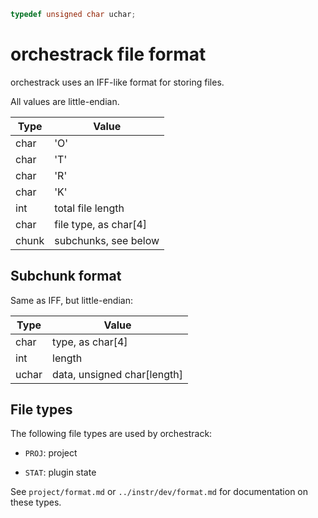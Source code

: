 ```C
typedef unsigned char uchar;
```

# orchestrack file format

orchestrack uses an IFF-like format for storing files.

All values are little-endian.

 Type | Value
------|-----------
 char | 'O'
 char | 'T'
 char | 'R'
 char | 'K'
 int  | total file length
 char | file type, as char[4]
 chunk| subchunks, see below

## Subchunk format

Same as IFF, but little-endian:
 
Type   | Value
-------|-----------
 char  | type, as char[4]
 int   | length
 uchar | data, unsigned char[length]

## File types

The following file types are used by orchestrack:

- `PROJ`: project

- `STAT`: plugin state

See `project/format.md` or `../instr/dev/format.md` for documentation on these types.
